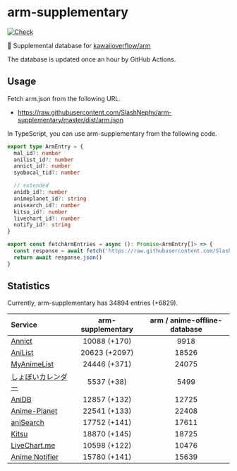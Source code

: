 # arm-supplementary

[![Check](https://github.com/SlashNephy/arm-supplementary/actions/workflows/check-node.yml/badge.svg)](https://github.com/SlashNephy/arm-supplementary/actions/workflows/check-node.yml)

💊 Supplemental database for [kawaiioverflow/arm](https://github.com/kawaiioverflow/arm)

The database is updated once an hour by GitHub Actions.

## Usage

Fetch arm.json from the following URL.

- https://raw.githubusercontent.com/SlashNephy/arm-supplementary/master/dist/arm.json

In TypeScript, you can use arm-supplementary from the following code.

```TypeScript
export type ArmEntry = {
  mal_id?: number
  anilist_id?: number
  annict_id?: number
  syobocal_tid?: number

  // extended
  anidb_id?: number
  animeplanet_id?: string
  anisearch_id?: number
  kitsu_id?: number
  livechart_id?: number
  notify_id?: string
}

export const fetchArmEntries = async (): Promise<ArmEntry[]> => {
  const response = await fetch('https://raw.githubusercontent.com/SlashNephy/arm-supplementary/master/dist/arm.json')
  return await response.json()
}
```

## Statistics

Currently, arm-supplementary has 34894 entries (+6829).

| Service                                     | arm-supplementary | arm / anime-offline-database |
| :------------------------------------------ | :---------------: | :--------------------------: |
| [Annict](https://annict.com)                |   10088 (+170)    |             9918             |
| [AniList](https://anilist.co)               |   20623 (+2097)   |            18526             |
| [MyAnimeList](https://myanimelist.net)      |   24446 (+371)    |            24075             |
| [しょぼいカレンダー](https://cal.syoboi.jp) |    5537 (+38)     |             5499             |
| [AniDB](https://anidb.net)                  |   12857 (+132)    |            12725             |
| [Anime-Planet](https://anime-planet.com)    |   22541 (+133)    |            22408             |
| [aniSearch](https://anisearch.com)          |   17752 (+141)    |            17611             |
| [Kitsu](https://kitsu.io)                   |   18870 (+145)    |            18725             |
| [LiveChart.me](https://livechart.me)        |   10598 (+122)    |            10476             |
| [Anime Notifier](https://notify.moe)        |   15780 (+141)    |            15639             |
